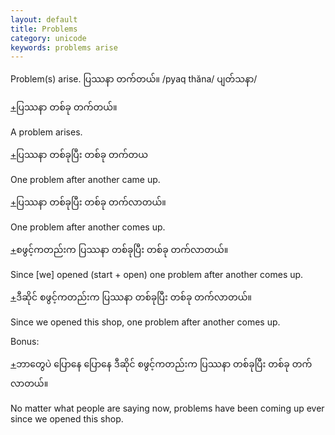 ```yaml
---
layout: default
title: Problems
category: unicode
keywords: problems arise
---
```


<p>Problem(s) arise. <span class='mm3'>ပြဿနာ တက်တယ်။ </span>/pyaq thăna/ <span class='mm3'>ပျတ်သနာ</span>/</p>

<p class='hide-trigger'><a href="#">+</a><span class='mm3'>ပြဿနာ တစ်ခု တက်တယ်။</span></p>
<p class='hide-this'>A problem arises.</p>

<p class='hide-trigger'><a href="#">+</a><span class='mm3'>ပြဿနာ တစ်ခုပြီး တစ်ခု တက်တယ</span></p>
<p class='hide-this'>One problem after another came up.</p>

<p class='hide-trigger'><a href="#">+</a><span class='mm3'>ပြဿနာ တစ်ခုပြီး တစ်ခု တက်လာတယ်။</span></p>
<p class='hide-this'>One problem after another comes up.</p>

<p class='hide-trigger'><a href="#">+</a><span class='mm3'>စဖွင့်ကတည်းက ပြဿနာ တစ်ခုပြီး တစ်ခု တက်လာတယ်။</span></p>
<p class='hide-this'>Since [we] opened (start + open) one problem after another comes up.</p>

<p class='hide-trigger'><a href="#">+</a><span class='mm3'>ဒီဆိုင် စဖွင့်ကတည်းက ပြဿနာ တစ်ခုပြီး တစ်ခု တက်လာတယ်။</span></p>
<p class='hide-this'>Since we opened this shop, one problem after another comes up.</p>

<p>Bonus:</p>
<p class='hide-trigger'><a href="#">+</a><span class='mm3'>ဘာတွေပဲ ပြောနေ ပြောနေ ဒီဆိုင် စဖွင့်ကတည်းက ပြဿနာ တစ်ခုပြီး တစ်ခု တက်လာတယ်။</span></p>
<p class='hide-this'>No matter what people are saying now, problems have been coming up ever since we opened this shop.</p>
